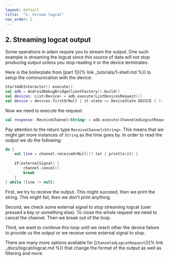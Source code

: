 ```yaml
---
layout: default
title:  "2. Stream logcat"
nav_order: 2
---
```


## 2. Streaming logcat output

Some operations in adam require you to stream the output. One such example is streaming the logcat since this source of data will not stop
 producing output unless you stop reading it or the device terminates.

Here is the boilerplate from [part 1]({% link _tutorials/1-shell.md %}) to setup the communication with the device:
```kotlin
StartAdbInteractor().execute()
val adb = AndroidDebugBridgeClientFactory().build()
val devices: List<Device> = adb.execute(ListDevicesRequest())
val device = devices.firstOrNull { it.state == DeviceState.DEVICE } ?: throw RuntimeException("no devices available")
```

Now we need to execute the request:
```kotlin
val response: ReceiveChannel<String> = adb.execute(ChanneledLogcatRequest(), device.serial)
```

Pay attention to the return type `ReceiveChannel<String>`. This means that we might get more instances of `String` as the time goes by. In
 order to read the output we do the following:

```kotlin
do {
    val line = channel.receiveOrNull()?.let { println(it) }
    
    if(externalSignal) {
        channel.cancel()
        break
    }
} while (line != null)
```

First, we try to receive the output. This might succeed, then we print the string. This might fail, then we don't print anything.

Second, we check some external signal to stop streaming logcat (user pressed a key or something else). To close the whole request we need
 to cancel the channel. Then we break out of the loop.
 
Third, we want to continue this loop until we reach other the device failure to provide us the output or we receive some external signal to
stop.

There are many more options available for [`ChanneledLogcatRequest`]({% link _docs/logcat/logcat.md %}) that change the format of the output
as well as filtering and more.
